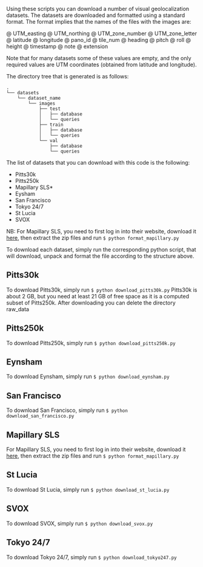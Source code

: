 

Using these scripts you can download a number of visual geolocalization datasets.
The datasets are downloaded and formatted using a standard format.
The format implies that the names of the files with the images are:

@ UTM_easting @ UTM_northing @ UTM_zone_number @ UTM_zone_letter @ latitude @ longitude 
    @ pano_id @ tile_num @ heading @ pitch @ roll @ height @ timestamp @ note @ extension

Note that for many datasets some of these values are empty, and the only required values are
UTM coordinates (obtained from latitude and longitude).

The directory tree that is generated is as follows:
```
.
└── datasets
    └── dataset_name
        └── images
            ├── test
            │   ├── database
            │   └── queries
            ├── train
            │   ├── database
            │   └── queries
            └── val
                ├── database
                └── queries
```
The list of datasets that you can download with this code is the following:
- Pitts30k
- Pitts250k
- Mapillary SLS*
- Eysham
- San Francisco
- Tokyo 24/7
- St Lucia
- SVOX

NB: For Mapillary SLS, you need to first log in into their website, download it [here](https://www.mapillary.com/dataset/places),
 then extract the zip files and run 
 `$ python format_mapillary.py`

To download each dataset, simply run the corresponding python script, that will download,
unpack and format the file according to the structure above.

## Pitts30k

To download Pitts30k, simply run `$ python download_pitts30k.py`
Pitts30k is about 2 GB, but you need at least 21 GB of free space as it is a computed
subset of Pitts250k. After downloading you can delete the directory raw_data

## Pitts250k

To download Pitts250k, simply run `$ python download_pitts250k.py`

## Eynsham

To download Eynsham, simply run `$ python download_eynsham.py`

## San Francisco

To download San Francisco, simply run `$ python download_san_francisco.py`

## Mapillary SLS

For Mapillary SLS, you need to first log in into their website, download it [here](https://www.mapillary.com/dataset/places),
 then extract the zip files and run 
 `$ python format_mapillary.py`

## St Lucia

To download St Lucia, simply run `$ python download_st_lucia.py`

## SVOX

To download SVOX, simply run `$ python download_svox.py`

## Tokyo 24/7

To download Tokyo 24/7, simply run `$ python download_tokyo247.py`
